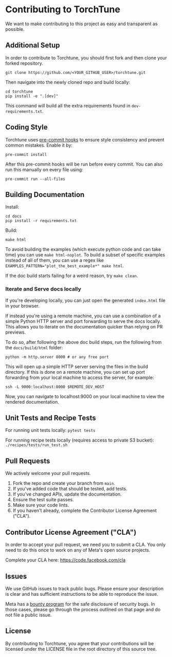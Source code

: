 # Contributing to TorchTune
We want to make contributing to this project as easy and transparent as
possible.

## Additional Setup
In order to contribute to Torchtune, you should first fork
and then clone your forked repository.

```git clone https://github.com/<YOUR_GITHUB_USER>/torchtune.git```

Then navigate into the newly cloned repo and build locally:

```
cd torchtune
pip install -e ".[dev]"
```

This command will build all the extra requirements found in `dev-requirements.txt`.

## Coding Style
Torchtune uses [pre-commit hooks](https://pre-commit.com/) to ensure style consistency and prevent common mistakes. Enable it by:

```
pre-commit install
```

After this pre-commit hooks will be run before every commit.
You can also run this manually on every file using:

```
pre-commit run --all-files
```

## Building Documentation
Install:
```
cd docs
pip install -r requirements.txt
```

Build:
```
make html
```

To avoid building the examples (which execute python code and can take time) you can use ```make html-noplot```.
To build a subset of specific examples instead of all of them, you can use a regex like ```EXAMPLES_PATTERN="plot_the_best_example*" make html```.

If the doc build starts failing for a weird reason, try ```make clean```.

### Iterate and Serve docs locally
If you're developing locally, you can just open the generated ```index.html``` file in your browser.

If instead you're using a remote machine, you can use a combination of a simple Python HTTP server and port forwarding to serve the docs locally.
This allows you to iterate on the documentation quicker than relying on PR previews.

To do so, after following the above doc build steps, run the following from the ```docs/build/html``` folder:

```
python -m http.server 8000 # or any free port
```

This will open up a simple HTTP server serving the files in the build directory. If this is done on a remote machine, you can set up port forwarding from your local machine to access the server, for example:

```
ssh -L 9000:localhost:8000 $REMOTE_DEV_HOST
```

Now, you can navigate to localhost:9000 on your local machine to view the rendered documentation.


## Unit Tests and Recipe Tests
For running unit tests locally:
```pytest tests```

For running recipe tests locally (requires access to private S3 bucket):
```./recipes/tests/run_test.sh```

## Pull Requests
We actively welcome your pull requests.

1. Fork the repo and create your branch from `main`.
2. If you've added code that should be tested, add tests.
3. If you've changed APIs, update the documentation.
4. Ensure the test suite passes.
5. Make sure your code lints.
6. If you haven't already, complete the Contributor License Agreement ("CLA").

## Contributor License Agreement ("CLA")
In order to accept your pull request, we need you to submit a CLA. You only need
to do this once to work on any of Meta's open source projects.

Complete your CLA here: <https://code.facebook.com/cla>

## Issues
We use GitHub issues to track public bugs. Please ensure your description is
clear and has sufficient instructions to be able to reproduce the issue.

Meta has a [bounty program](https://www.facebook.com/whitehat/) for the safe
disclosure of security bugs. In those cases, please go through the process
outlined on that page and do not file a public issue.


## License
By contributing to Torchtune, you agree that your contributions will be licensed
under the LICENSE file in the root directory of this source tree.

